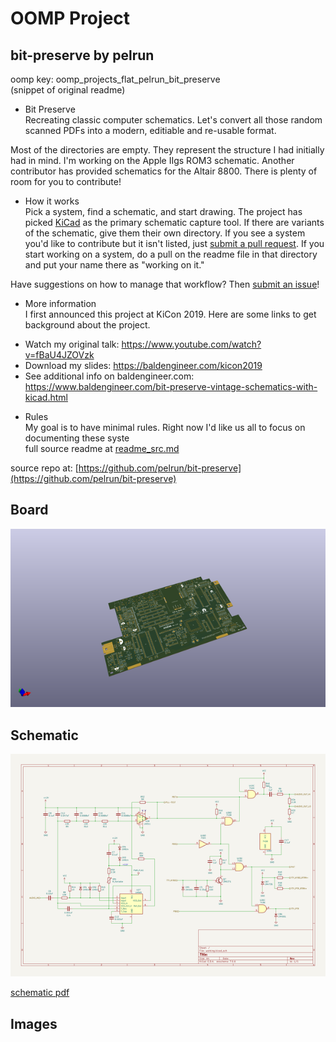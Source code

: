 # OOMP Project  
## bit-preserve  by pelrun  
  
oomp key: oomp_projects_flat_pelrun_bit_preserve  
(snippet of original readme)  
  
- Bit Preserve  
Recreating classic computer schematics. Let's convert all those random scanned PDFs into a modern, editiable and re-usable format.  
  
Most of the directories are empty. They represent the structure I had initially had in mind. I'm working on the Apple IIgs ROM3 schematic. Another contributor has provided schematics for the Altair 8800. There is plenty of room for you to contribute!  
  
- How it works  
Pick a system, find a schematic, and start drawing. The project has picked [KiCad](http://kicad.org) as the primary schematic capture tool. If there are variants of the schematic, give them their own directory. If you see a system you'd like to contribute but it isn't listed, just [submit a pull request](https://github.com/baldengineer/bit-preserve/pulls). If you start working on a system, do a pull on the readme file in that directory and put your name there as "working on it."   
  
Have suggestions on how to manage that workflow? Then [submit an issue](https://github.com/baldengineer/bit-preserve/issues)!  
  
- More information  
I first announced this project at KiCon 2019. Here are some links to get background about the project.  
* Watch my original talk: https://www.youtube.com/watch?v=fBaU4JZOVzk  
* Download my slides: https://baldengineer.com/kicon2019  
* See additional info on baldengineer.com: https://www.baldengineer.com/bit-preserve-vintage-schematics-with-kicad.html  
  
- Rules  
My goal is to have minimal rules. Right now I'd like us all to focus on documenting these syste  
  full source readme at [readme_src.md](readme_src.md)  
  
source repo at: [https://github.com/pelrun/bit-preserve](https://github.com/pelrun/bit-preserve)  
## Board  
  
[![working_3d.png](working_3d_600.png)](working_3d.png)  
## Schematic  
  
[![working_schematic.png](working_schematic_600.png)](working_schematic.png)  
  
[schematic pdf](working_schematic.pdf)  
## Images  
